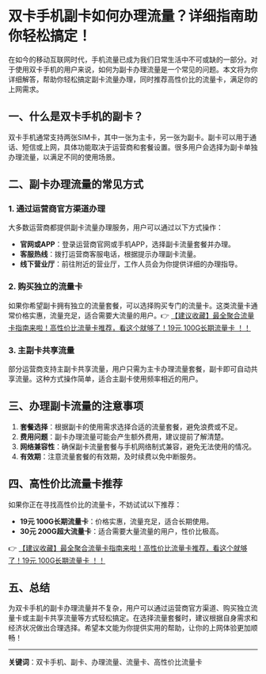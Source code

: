 # 双卡手机副卡如何办理流量？详细指南助你轻松搞定！

在如今的移动互联网时代，手机流量已成为我们日常生活中不可或缺的一部分。对于使用双卡手机的用户来说，如何为副卡办理流量是一个常见的问题。本文将为你详细解答，帮助你轻松搞定副卡流量办理，同时推荐高性价比的流量卡，满足你的上网需求。

## 一、什么是双卡手机的副卡？

双卡手机通常支持两张SIM卡，其中一张为主卡，另一张为副卡。副卡可以用于通话、短信或上网，具体功能取决于运营商和套餐设置。很多用户会选择为副卡单独办理流量，以满足不同的使用场景。

## 二、副卡办理流量的常见方式

### 1. 通过运营商官方渠道办理
大多数运营商都提供副卡流量办理服务，用户可以通过以下方式操作：
- **官网或APP**：登录运营商官网或手机APP，选择副卡流量套餐并办理。
- **客服热线**：拨打运营商客服电话，根据提示办理副卡流量。
- **线下营业厅**：前往附近的营业厅，工作人员会为你提供详细的办理指导。

### 2. 购买独立的流量卡
如果你希望副卡拥有独立的流量套餐，可以选择购买专门的流量卡。这类流量卡通常价格实惠，流量充足，适合需要大流量的用户。👉 [【建议收藏】最全聚合流量卡指南来啦！高性价比流量卡推荐，看这个就够了！19元 100G长期流量卡 ！！](https://bit.ly/Liuliangka)

### 3. 主副卡共享流量
部分运营商支持主副卡共享流量，用户只需为主卡办理流量套餐，副卡即可自动共享流量。这种方式操作简单，适合主副卡使用频率相近的用户。

## 三、办理副卡流量的注意事项

1. **套餐选择**：根据副卡的使用需求选择合适的流量套餐，避免浪费或不足。
2. **费用问题**：副卡办理流量可能会产生额外费用，建议提前了解清楚。
3. **网络兼容性**：确保副卡流量套餐与手机网络制式兼容，避免无法使用的情况。
4. **有效期**：注意流量套餐的有效期，及时续费以免中断服务。

## 四、高性价比流量卡推荐

如果你正在寻找高性价比的流量卡，不妨试试以下推荐：
- **19元 100G长期流量卡**：价格实惠，流量充足，适合长期使用。
- **30元 200G超大流量卡**：适合需要大量流量的用户，性价比极高。

👉 [【建议收藏】最全聚合流量卡指南来啦！高性价比流量卡推荐，看这个就够了！19元 100G长期流量卡 ！！](https://bit.ly/Liuliangka)

## 五、总结

为双卡手机的副卡办理流量并不复杂，用户可以通过运营商官方渠道、购买独立流量卡或主副卡共享流量等方式轻松搞定。在选择流量套餐时，建议根据自身需求和经济状况做出合理选择。希望本文能为你提供实用的帮助，让你的上网体验更加顺畅！

---

**关键词**：双卡手机、副卡、办理流量、流量卡、高性价比流量卡